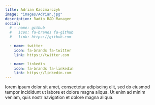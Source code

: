 ```yaml
---
title: Adrian Kaczmarczyk
image: "images/Adrian.jpg"
description: Radio R&D Manager
social:
  # - name: github
  #   icon: fa-brands fa-github
  #   link: https://github.com

  - name: twitter
    icon: fa-brands fa-twitter
    link: https://twitter.com

  - name: linkedin
    icon: fa-brands fa-linkedin
    link: https://linkedin.com
---
```


lorem ipsum dolor sit amet, consectetur adipiscing elit, sed do eiusmod tempor incididunt ut labore et dolore magna aliqua. Ut enim ad minim veniam, quis nostr navigation et dolore magna aliqua.
